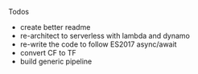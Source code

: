 Todos
- create better readme
- re-architect to serverless with lambda and dynamo
- re-write the code to follow ES2017 async/await
- convert CF to TF
- build generic pipeline